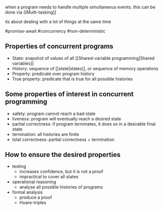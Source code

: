 when a program needs to handle multiple simultaneous events.
this can be done via [[Multi-tasking]]

its about dealing with a lot of things at the same time

#promise-await
#concurrency 
#non-deterministic


## Properties of concurrent programs
- State: snapshot of values of all [[Shared-variable programming|Shared variables]]
- History: sequence of [[state|states]], or sequence of memory operations
- Property: predicate over program history
- True property: predicate that is true for all possible histories

## Some properties of interest in concurrent programming
- safety: program cannot reach a bad state
- liveness: program will eventually reach a desired state
- partial correctness: if program terminates, it does so in a desirable final state
- termination: all histories are finite
- total correctness: partial correctness + termination

## How to ensure the desired properties
- testing
	- increases confidence, but it is not a proof
	- impractical to cover all states
- operational reasoning
	- analyse all possible histories of programs
- formal analysis
	- produce a proof
	- Hoare-triples